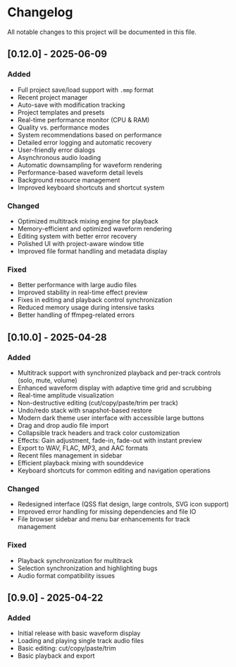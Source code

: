 # Changelog

All notable changes to this project will be documented in this file.

## [0.12.0] - 2025-06-09

### Added

- Full project save/load support with `.mmp` format
- Recent project manager
- Auto-save with modification tracking
- Project templates and presets
- Real-time performance monitor (CPU & RAM)
- Quality vs. performance modes
- System recommendations based on performance
- Detailed error logging and automatic recovery
- User-friendly error dialogs
- Asynchronous audio loading
- Automatic downsampling for waveform rendering
- Performance-based waveform detail levels
- Background resource management
- Improved keyboard shortcuts and shortcut system

### Changed

- Optimized multitrack mixing engine for playback
- Memory-efficient and optimized waveform rendering
- Editing system with better error recovery
- Polished UI with project-aware window title
- Improved file format handling and metadata display

### Fixed

- Better performance with large audio files
- Improved stability in real-time effect preview
- Fixes in editing and playback control synchronization
- Reduced memory usage during intensive tasks
- Better handling of ffmpeg-related errors

## [0.10.0] - 2025-04-28

### Added

- Multitrack support with synchronized playback and per-track controls (solo, mute, volume)
- Enhanced waveform display with adaptive time grid and scrubbing
- Real-time amplitude visualization
- Non-destructive editing (cut/copy/paste/trim per track)
- Undo/redo stack with snapshot-based restore
- Modern dark theme user interface with accessible large buttons
- Drag and drop audio file import
- Collapsible track headers and track color customization
- Effects: Gain adjustment, fade-in, fade-out with instant preview
- Export to WAV, FLAC, MP3, and AAC formats
- Recent files management in sidebar
- Efficient playback mixing with sounddevice
- Keyboard shortcuts for common editing and navigation operations

### Changed

- Redesigned interface (QSS flat design, large controls, SVG icon support)
- Improved error handling for missing dependencies and file IO
- File browser sidebar and menu bar enhancements for track management

### Fixed

- Playback synchronization for multitrack
- Selection synchronization and highlighting bugs
- Audio format compatibility issues

## [0.9.0] - 2025-04-22

### Added

- Initial release with basic waveform display
- Loading and playing single track audio files
- Basic editing: cut/copy/paste/trim
- Basic playback and export
